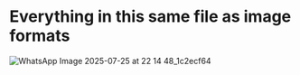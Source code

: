 # Everything in this same file as image formats

![WhatsApp Image 2025-07-25 at 22 14 48_1c2ecf64](https://github.com/user-attachments/assets/3e0ca0e6-6d7c-4f51-a98f-69ae079b171a)
